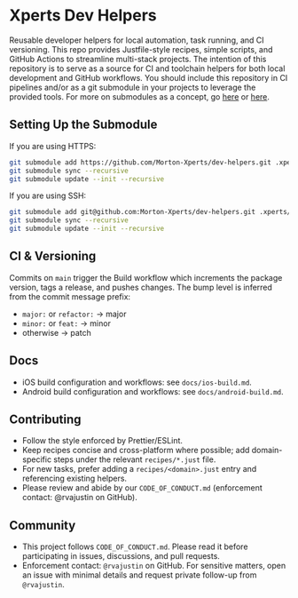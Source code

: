 # Xperts Dev Helpers

Reusable developer helpers for local automation, task running, and CI versioning. This repo provides Justfile-style 
recipes, simple scripts, and GitHub Actions to streamline multi-stack projects.  The intention of this repository is to
serve as a source for CI and toolchain helpers for both local development and GitHub workflows.  You should include this
repository in CI pipelines and/or as a git submodule in your projects to leverage the provided tools.  For more on 
submodules as a concept, go [here](https://git-scm.com/book/en/v2/Git-Tools-Submodules) or [here](https://gist.github.com/gitaarik/8735255).

## Setting Up the Submodule

If you are using HTTPS:
```bash
git submodule add https://github.com/Morton-Xperts/dev-helpers.git .xperts/dev-helpers
git submodule sync --recursive
git submodule update --init --recursive
```

If you are using SSH:
```bash
git submodule add git@github.com:Morton-Xperts/dev-helpers.git .xperts/dev-helpers
git submodule sync --recursive
git submodule update --init --recursive
```

## CI & Versioning
Commits on `main` trigger the Build workflow which increments the package version, tags a release, and pushes changes. 
The bump level is inferred from the commit message prefix:
- `major:` or `refactor:` → major
- `minor:` or `feat:` → minor
- otherwise → patch

## Docs
- iOS build configuration and workflows: see `docs/ios-build.md`.
- Android build configuration and workflows: see `docs/android-build.md`.

## Contributing
- Follow the style enforced by Prettier/ESLint.
- Keep recipes concise and cross-platform where possible; add domain-specific steps under the relevant `recipes/*.just` file.
- For new tasks, prefer adding a `recipes/<domain>.just` entry and referencing existing helpers.
- Please review and abide by our `CODE_OF_CONDUCT.md` (enforcement contact: @rvajustin on GitHub).

## Community
- This project follows `CODE_OF_CONDUCT.md`. Please read it before participating in issues, discussions, and pull requests.
- Enforcement contact: `@rvajustin` on GitHub. For sensitive matters, open an issue with minimal details and request private follow-up from `@rvajustin`.
